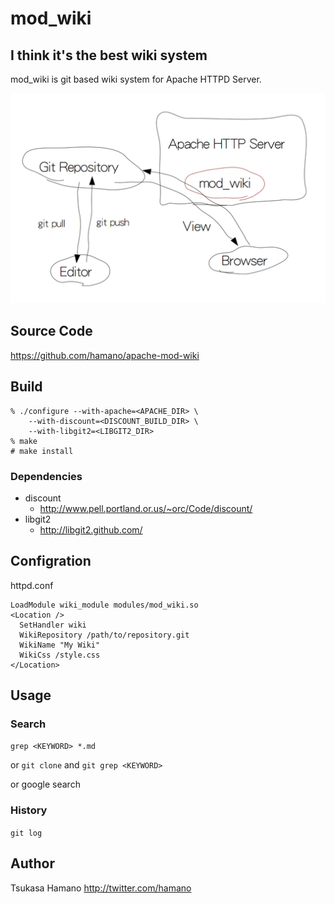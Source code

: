 mod_wiki
========

## I think it's the best wiki system

mod_wiki is git based wiki system for Apache HTTPD Server.

![architecture](architecture.png)

## Source Code

https://github.com/hamano/apache-mod-wiki

## Build

    % ./configure --with-apache=<APACHE_DIR> \
        --with-discount=<DISCOUNT_BUILD_DIR> \
        --with-libgit2=<LIBGIT2_DIR>
    % make
    # make install

### Dependencies

* discount
    - http://www.pell.portland.or.us/~orc/Code/discount/
* libgit2
    - http://libgit2.github.com/

## Configration

httpd.conf

    LoadModule wiki_module modules/mod_wiki.so
    <Location />
      SetHandler wiki
      WikiRepository /path/to/repository.git
      WikiName "My Wiki"
      WikiCss /style.css
    </Location>

## Usage

### Search

`grep <KEYWORD> *.md`

or `git clone` and `git grep <KEYWORD>`

or google search

### History
`git log`

## Author
Tsukasa Hamano <http://twitter.com/hamano>
